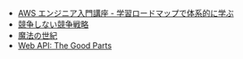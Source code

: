 - [AWS エンジニア入門講座 - 学習ロードマップで体系的に学ぶ](/books/AWS_Engineer_Introductory_Course.md)
- [競争しない競争戦略](/books/Strategies_to_Compete_Without_Competing.md)
- [魔法の世紀](/books/The_Magic_Century.md)
- [Web API: The Good Parts](/books/Web_API_The_Good_Parts.md)
